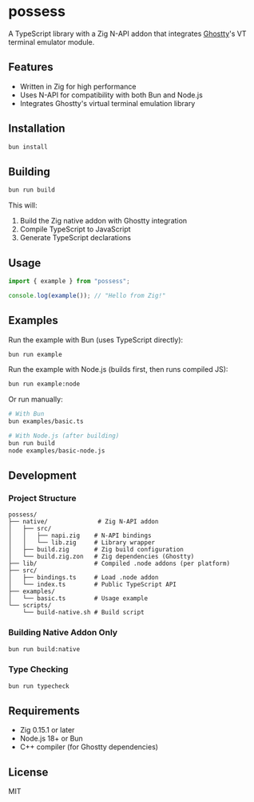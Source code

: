 # possess

A TypeScript library with a Zig N-API addon that integrates [Ghostty](https://github.com/ghostty-org/ghostty)'s VT terminal emulator module.

## Features

- Written in Zig for high performance
- Uses N-API for compatibility with both Bun and Node.js
- Integrates Ghostty's virtual terminal emulation library

## Installation

```bash
bun install
```

## Building

```bash
bun run build
```

This will:

1. Build the Zig native addon with Ghostty integration
2. Compile TypeScript to JavaScript
3. Generate TypeScript declarations

## Usage

```typescript
import { example } from "possess";

console.log(example()); // "Hello from Zig!"
```

## Examples

Run the example with Bun (uses TypeScript directly):

```bash
bun run example
```

Run the example with Node.js (builds first, then runs compiled JS):

```bash
bun run example:node
```

Or run manually:

```bash
# With Bun
bun examples/basic.ts

# With Node.js (after building)
bun run build
node examples/basic-node.js
```

## Development

### Project Structure

```
possess/
├── native/              # Zig N-API addon
│   ├── src/
│   │   ├── napi.zig    # N-API bindings
│   │   └── lib.zig     # Library wrapper
│   ├── build.zig       # Zig build configuration
│   └── build.zig.zon   # Zig dependencies (Ghostty)
├── lib/                # Compiled .node addons (per platform)
├── src/
│   ├── bindings.ts     # Load .node addon
│   └── index.ts        # Public TypeScript API
├── examples/
│   └── basic.ts        # Usage example
└── scripts/
    └── build-native.sh # Build script
```

### Building Native Addon Only

```bash
bun run build:native
```

### Type Checking

```bash
bun run typecheck
```

## Requirements

- Zig 0.15.1 or later
- Node.js 18+ or Bun
- C++ compiler (for Ghostty dependencies)

## License

MIT
